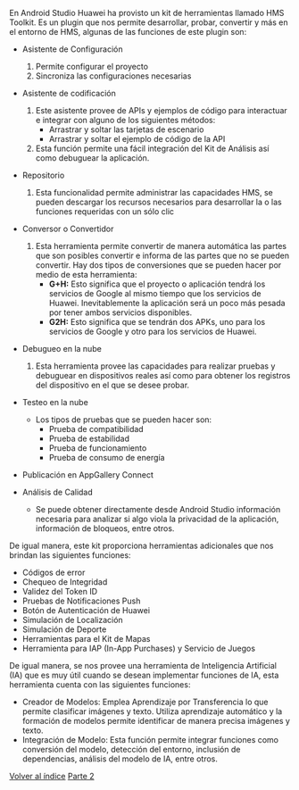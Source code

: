 
En Android Studio Huawei ha provisto un kit de herramientas llamado HMS Toolkit. Es un plugin que nos permite desarrollar, probar, convertir y más en el entorno de HMS, algunas de las funciones de este plugin son:

- Asistente de Configuración
	1. Permite configurar el proyecto
	2. Sincroniza las configuraciones necesarias

- Asistente de codificación
	1. Este asistente provee de APIs y ejemplos de código para interactuar e integrar con alguno de los siguientes métodos:
		- Arrastrar y soltar las tarjetas de escenario
		- Arrastrar y soltar el ejemplo de código de la API
	2. Esta función permite una fácil integración del Kit de Análisis así como debuguear la aplicación.

- Repositorio
	1. Esta funcionalidad permite administrar las capacidades HMS, se pueden descargar los recursos necesarios para desarrollar la o las funciones requeridas con un sólo clic

- Conversor o Convertidor
	1. Esta herramienta permite convertir de manera automática las partes que son posibles convertir e informa de las partes que no se pueden convertir. Hay dos tipos de conversiones que se pueden hacer por medio de esta herramienta:
		- **G+H:** Esto significa que el proyecto o aplicación tendrá los servicios de Google al mismo tiempo que los servicios de Huawei. Inevitablemente la aplicación será un poco más pesada por tener ambos servicios disponibles.
		- **G2H:** Esto significa que se tendrán dos APKs, uno para los servicios de Google y otro para los servicios de Huawei.

- Debugueo en la nube
	1. Esta herramienta provee las capacidades para realizar pruebas y debuguear en dispositivos reales así como para obtener los registros del dispositivo en el que se desee probar.

- Testeo en la nube
	-  Los tipos de pruebas que se pueden hacer son:
		- Prueba de compatibilidad
		- Prueba de estabilidad
		- Prueba de funcionamiento
		- Prueba de consumo de energía

- Publicación en AppGallery Connect
- Análisis de Calidad
	- Se puede obtener directamente desde Android Studio información necesaria para analizar si algo viola la privacidad de la aplicación, información de bloqueos, entre otros.

De igual manera, este kit proporciona herramientas adicionales que nos brindan las siguientes funciones:

- Códigos de error
- Chequeo de Integridad
- Validez del Token ID
- Pruebas de Notificaciones Push
- Botón de Autenticación de Huawei
- Simulación de Localización
- Simulación de Deporte
- Herramientas para el Kit de Mapas
- Herramienta para IAP (In-App Purchases) y Servicio de Juegos

De igual manera, se nos provee una herramienta de Inteligencia Artificial (IA) que es muy útil cuando se desean implementar funciones de IA, esta herramienta cuenta con las siguientes funciones:

- Creador de Modelos: Emplea Aprendizaje por Transferencia lo que permite clasificar imágenes y texto. Utiliza aprendizaje automático y la formación de modelos permite identificar de manera precisa imágenes y texto.
- Integración de Modelo: Esta función permite integrar funciones como conversión del modelo, detección del entorno, inclusión de dependencias, análisis del modelo de IA, entre otros.


[Volver al índice](../Acerca%20De%20HMS.md)
[Parte 2](./Kit%20de%20Herramientas%20de%20Android%20Studio%20Parte%202.md)
